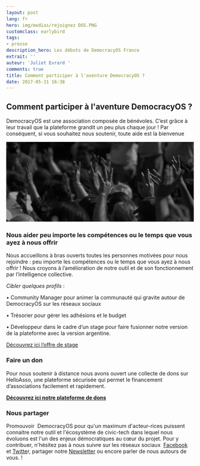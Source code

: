 ```yaml
---
layout: post
lang: fr
hero: img/medias/rejoignez DOS.PNG
customclass: earlybird
tags:
- presse
description_hero: Les débuts de DemocracyOS France
extrait: ''
auteur: 'Juliet Evrard '
comments: true
title: Comment participer à l'aventure DemocracyOS ?
date: 2017-05-31 16:38
---
```



## Comment participer à l'aventure DemocracyOS ?

DemocracyOS est une association composée de bénévoles. C’est grâce à leur travail que la plateforme grandit un peu plus chaque jour ! Par conséquent, si vous souhaitez nous soutenir, toute aide est la bienvenue

![](img/medias/hands-up.jpg)

### Nous aider peu importe les compétences ou le temps que vous ayez à nous offrir

Nous accueillons à bras ouverts toutes les personnes motivées pour nous rejoindre : peu importe les compétences ou le temps que vous ayez à nous offrir ! Nous croyons à l’amélioration de notre outil et de son fonctionnement par l’intelligence collective.

_Cibler quelques profils_ :

•	Community Manager pour animer la communauté qui gravite autour de DemocracyOS sur les réseaux sociaux

•	Trésorier pour gérer les adhésions et le budget

•	Développeur dans le cadre d’un stage pour faire fusionner notre version de la plateforme avec la version argentine.

[Découvrez ici l’offre de stage](http://democracyos.eu/blog/stage-merge-democracyos-france-argentine)

### Faire un don

Pour nous soutenir à distance nous avons ouvert une collecte de dons sur HelloAsso, une plateforme sécurisée qui permet le financement d’associations facilement et rapidement.

**[Découvrez ici notre plateforme de dons](https://www.helloasso.com/associations/democracyos-france)**

### Nous partager

Promouvoir  DemocracyOS pour qu'un maximum d'acteur-rices puissent connaitre notre outil et l'écosystème de civic-tech dans lequel nous évoluons est l'un des enjeux démocratiques au cœur du projet. Pour y contribuer, n'hésitez pas à nous suivre sur les réseaux sociaux  [Facebook](https://www.facebook.com/DemocracyOSfrance/) et [Twitte](https://twitter.com/DemocracyOS_FR)r, partager notre [Newsletter](http://democracyos.us11.list-manage.com/subscribe/post?u=7daec3a371c1cae8cd85fd870&id=22f3cfc505) ou encore parler de nous autours de vous. !

